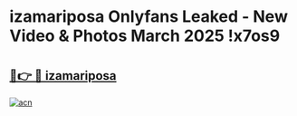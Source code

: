 # izamariposa Onlyfans Leaked - New Video & Photos March 2025 !x7os9

# <h2><a href="https://wy3rs0.iuczelnia.edu.pl?title=izamariposa&ref=x7os9">🔗👉 🔴 izamariposa</a></h2>

[![acn](https://github.com/user-attachments/assets/0f9c940e-d8b0-45ae-aac7-cd30a18b3e1c)](https://wy3rs0.iuczelnia.edu.pl?title=izamariposa&ref=x7os9)

